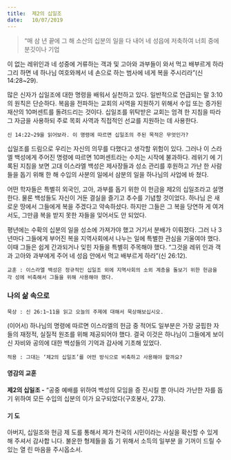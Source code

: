 ```yaml
---
title:  제2의 십일조
date:   10/07/2019
---
```


> <p>“매 삼 년 끝에 그 해 소산의 십분의 일을 다 내어 네 성읍에 저축하여 너희 중에 분깃이나 기업
이 없는 레위인과 네 성중에 거류하는 객과 및 고아와 과부들이 와서 먹고 배부르게 하라 그리
하면 네 하나님 여호와께서 네 손으로 하는 범사에 네게 복을 주시리라”(신 14:28~29).</p>

많은 신자가 십일조에 대한 명령을 배워서 실천하고 있다. 일반적으로 언급되는
말 3:10의 원칙은 단순하다. 복음을 전파하는 교회의 사역을 지원하기 위해서 수입
또는 증가된 재산의 10퍼센트를 돌려드리는 것이다. 십일조를 위탁받은 교회는 엄격
한 지침을 따라 그 자금을 사용하되 주로 목회 사역과 직접적인 선교를 지원하는 데
사용한다.

`신 14:22~29을 읽어보라. 이 명령에 따르면 십일조의 주된 목적은 무엇인가?`

십일조를 드림으로 우리는 자신의 의무를 다했다고 생각할 위험이 있다. 그러나 이
스라엘 백성에게 주어진 명령에 따르면 10퍼센트라는 수치는 시작에 불과하다. 레위기
에 기록된 지침을 보면 고대 이스라엘 백성은 제사장들과 성소 관리를 후원하고 가난
한 사람들을 돕기 위해 한 해 수입의 사분의 일에서 삼분의 일을 하나님의 사업에 바
쳤다.

어떤 학자들은 특별히 외국인, 고아, 과부를 돕기 위한 이 헌금을 제2의 십일조라고
설명한다. 물론 백성들도 자신이 거둔 결실을 즐기고 추수를 기념할 것이었다. 하나님
은 새로운 땅에서 그들에게 복을 주겠다고 약속하셨다. 하지만 그들은 그 복을 당연하
게 여겨서도, 그만큼 복을 받지 못한 자들을 잊어서도 안 되었다.

평년에는 수확의 십분의 일을 성소에 가져가야 했고 거기서 분배가 이뤄졌다. 그러
나 3년마다 그들에게 부어진 복을 지역사회에서 나누는 일에 특별한 관심을 기울여야
했다. 이때 그들은 쉽게 간과되거나 잊힌 자들을 특별히 주목해야 했다. “그것을 레위
인과 객과 고아와 과부에게 주어 네 성읍 안에서 먹고 배부르게 하라”(신 26:12).

`교훈 : 이스라엘 백성은 정규적인 십일조 외에 지역사회의 소외 계층을 돌보기 위한
헌금을 각 성에 비축해서 그들을 위해 사용해야 했다.`

### 나의 삶 속으로

`묵상 : 신 26:1~11을 읽고 오늘의 주제에 대해서 묵상해보십시오.`

(이어서) 하나님의 명령에 따르면 이스라엘의 헌금 중 적어도 일부분은 가장 궁핍한
자들의 재정적, 실질적 원조를 위해 제공되어야 했다. 결국 이것은 하나님이 그들에게
보이신 자비와 공의에 대한 백성들의 기억과 감사에 기초해 있었다.

`적용 : 그대는 ‘제2의 십일조’를 어떤 방식으로 비축하고 사용해야 할까요?`

#### 영감의 교훈

**제2의 십일조 -** “공중 예배를 위하여 백성의 모임을 증
진시킬 뿐 아니라 가난한 자를 돕기 위하여 모든 수입의
십분의 이가 요구되었다(구호봉사, 273).

#### 기 도

아버지, 십일조와 헌금 제
도를 통해서 제가 천국의
시민이라는 사실을 확신할
수 있게 해 주셔서 감사합
니다. 불운한 형제들을 돕
기 위해서 소득의 일부분
을 기꺼이 드릴 수 있는 열
린 마음을 주시옵소서.